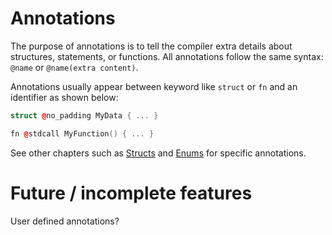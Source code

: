 # Annotations
The purpose of annotations is to tell the compiler extra details about structures, statements, or functions. All annotations follow the same syntax: `@name` or `@name(extra content)`.

Annotations usually appear between keyword like `struct` or `fn` and an identifier as shown below:
```c++
struct @no_padding MyData { ... }

fn @stdcall MyFunction() { ... }
```

See other chapters such as [Structs](./04-Structs.md) and [Enums](./06-Enums.md) for specific annotations.

# Future / incomplete features

User defined annotations?